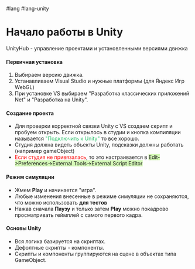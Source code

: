 #lang #lang-unity

# Начало работы в Unity

UnityHub - управление проектами и установленными версиями движка

#### Первичная установка
1. Выбираем версию движка.
2. Устанавливаем Visual Studio и нужные платформы (для Яндекс Игр WebGL)
3. При установке VS выбираем "Разработка классических приложений Net" и "Разработка на Unity".

#### Создание проекта
- Для проверки корректной связки Unity с VS создаем скрипт и пробуем открыть. Если открылось в студии и кнопка компиляции называется <font color="#2DC26B">"Подключить к Unity"</font> то все хорошо.
- Студия должна видеть объекты Unity, подсказки должны работать (например gameObject)
- <font color="#ff0000">Если студия не привязалась</font>, то это настраивается в <span style="background:#d3f8b6">Edit->Preferences->External Tools->External Script Editor</span>

#### Режим симуляции
- Жмем **Play** и начинается "игра". 
- Любые изменения внесенные в режиме симуляции не сохраняются, что можно использовать **для тестов**
- Нажав сначала **Паузу** и только затем **Play** можно покадрово просматривать геймплей с самого первого кадра.

#### Основы Unity
- Вся логика базируется на скриптах.
- Дефолтные скрипты - компоненты.
- Скрипты и компоненты группируются на сцене в объектах типа GameObject.